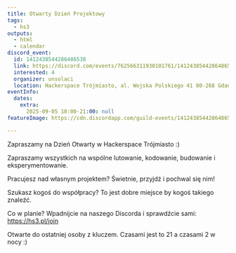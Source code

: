 ```yaml
---
title: Otwarty Dzień Projektowy
tags:
  - hs3
outputs:
  - html
  - calendar
discord_event:
  id: 1412438544286486538
  link: https://discord.com/events/762566311930101761/1412438544286486538
  interested: 4
  organizer: unsolaci
  location: Hackerspace Trójmiasto, al. Wojska Polskiego 41 80-268 Gdańsk
eventInfo:
  dates:
    extra:
      2025-09-05 18:00-21:00: null
featureImage: https://cdn.discordapp.com/guild-events/1412438544286486538/7db40c468671f5390c90a78535c96b58.png?size=1024

---
```


Zapraszamy na Dzień Otwarty w Hackerspace Trójmiasto :)

Zapraszamy wszystkich na wspólne lutowanie, kodowanie, budowanie i eksperymentowanie.

Pracujesz nad własnym projektem? Świetnie, przyjdź i pochwal się nim!

Szukasz kogoś do współpracy? To jest dobre miejsce by kogoś takiego znaleźć.

Co w planie? Wpadnijcie na naszego Discorda i sprawdźcie sami: https://hs3.pl/join

 Otwarte do ostatniej osoby z kluczem. Czasami jest to 21 a czasami 2 w nocy :)
